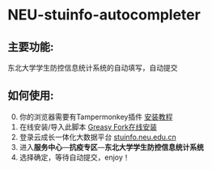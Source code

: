 # NEU-stuinfo-autocompleter

## 主要功能:

东北大学学生防控信息统计系统的自动填写，自动提交
<br>
## 如何使用:

0. 你的浏览器需要有Tampermonkey插件 [安装教程](https://cloud.tencent.com/developer/news/42462)
1. 在线安装/导入此脚本 [Greasy Fork在线安装](https://greasyfork.org/zh-CN/scripts/398919-neu-stuinfo-autocompleter)
2. 登录云成长一体化大数据平台 [stuinfo.neu.edu.cn](http://stuinfo.neu.edu.cn)
3. 进入**服务中心**—**抗疫专区**—**东北大学学生防控信息统计系统**
4. 选择确定，等待自动提交，enjoy！
<br>
